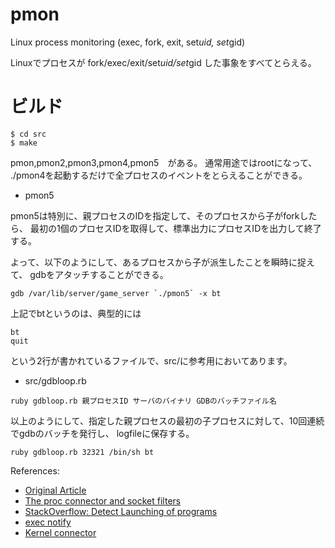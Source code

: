 pmon
====
Linux process monitoring (exec, fork, exit, set*uid, set*gid)

Linuxでプロセスが fork/exec/exit/set*uid/set*gid した事象をすべてとらえる。


# ビルド

```
$ cd src
$ make
```

pmon,pmon2,pmon3,pmon4,pmon5　がある。
通常用途ではrootになって、 ./pmon4を起動するだけで全プロセスのイベントをとらえることができる。

- pmon5

pmon5は特別に、親プロセスのIDを指定して、そのプロセスから子がforkしたら、
最初の1個のプロセスIDを取得して、標準出力にプロセスIDを出力して終了する。

よって、以下のようにして、あるプロセスから子が派生したことを瞬時に捉えて、
gdbをアタッチすることができる。

```
gdb /var/lib/server/game_server `./pmon5` -x bt
```

上記でbtというのは、典型的には

```
bt
quit
```

という2行が書かれているファイルで、src/に参考用においてあります。

- src/gdbloop.rb

```
ruby gdbloop.rb 親プロセスID サーバのバイナリ GDBのバッチファイル名
```

以上のようにして、指定した親プロセスの最初の子プロセスに対して、10回連続でgdbのバッチを発行し、
logfileに保存する。

```
ruby gdbloop.rb 32321 /bin/sh bt
```








References:
  - [Original Article](http://bewareofgeek.livejournal.com/2945.html)
  - [The proc connector and socket filters](http://netsplit.com/2011/02/09/the-proc-connector-and-socket-filters/)
  - [StackOverflow: Detect Launching of programs](http://stackoverflow.com/questions/6075013/linux-detect-launching-of-programs)
  - [exec notify](http://users.suse.com/~krahmer/exec-notify.c)
  - [Kernel connector](https://www.kernel.org/doc/Documentation/connector/)
